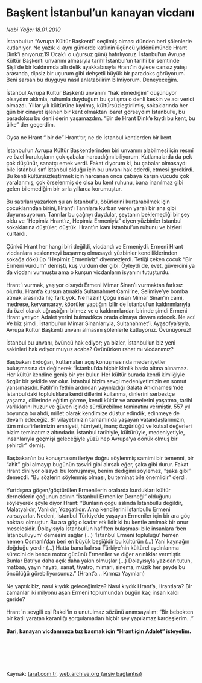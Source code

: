 # Başkent İstanbul’un kanayan vicdanı

*Nabi Yağcı 18.01.2010*

<div class="taraf_structure_2col_1zq">
<div class="margen_n">



 <p>İstanbul’un “Avrupa Kültür Başkenti” seçilmiş olması dünden beri şölenlerle kutlanıyor. Ne yazık ki aynı günlerde katlinin üçüncü yıldönümünde Hrant Dink’i anıyoruz.19 Ocak’ı o uğursuz günü hatırlıyoruz. İstanbul’un Avrupa Kültür Başkenti unvanını almasıyla tarihî İstanbul’un tarihî bir semtinde Şişli’de bir kaldırımda altı delik ayakkabısıyla Hrant’ın öylece cansız yatışı arasında, dipsiz bir uçurum gibi dehşetli büyük bir paradoks görüyorum. Beni sarsan bu duyguyu nasıl anlatabilirim bilmiyorum. Deneyeceğim. <br/><br/>İstanbul Avrupa Kültür Başkenti unvanını “hak etmediğini” düşünüyor olsaydım aklımla, ruhumla duyduğum bu çatışma o denli keskin ve acı verici olmazdı. Yıllar yılı kültürüne kıyılmış, kültürsüzleştirilmiş, sokaklarında her gün bir cinayet işlenen bir kent olmaktan ibaret görseydim İstanbul’u, bu paradoksu bu denli derin yaşamazdım. “Bir de Hrant Dink’e kıydı bu kent, bu ülke” der geçerdim. <br/><br/>Oysa ne Hrant “ bir de” Hrant’tır, ne de İstanbul kentlerden bir kent. <br/><br/>İstanbul’un Avrupa Kültür Başkentlerinden biri unvanını alabilmesi için resmî ve özel kuruluşların çok çabalar harcadığını biliyorum. Kutlamalarda da pek çok düşünür, sanatçı emek verdi. Fakat diyorum ki, bu çabalar olmasaydı bile İstanbul sırf İstanbul olduğu için bu unvanı hak ederdi, etmesi gerekirdi. Bu kenti kültürsüzleştirmek için harcanan onca çabaya karşın vücudu çok yaralanmış, çok örselenmiş de olsa bu kent ruhunu, bana inanılmaz gibi gelen bilemediğim bir sırla yıllarca korumuştur. <br/><br/>Bu satırları yazarken şu an İstanbul’u, öbürlerini kurtarabilmek için çocuklarından birini, Hrant’ı Tanrılara kurban veren yaralı bir ana gibi duyumsuyorum. Tanrılar bu çağrıyı duydular, şeytanın beklemediği bir şey oldu ve “Hepimiz Hrant’ız, Hepimiz Ermeniyiz” diyen yüzbinler İstanbul sokaklarına düştüler, düştük. Hrant’ın kanı İstanbul’un ruhunu ve bizleri kurtardı. <br/><br/>Çünkü Hrant her hangi biri değildi, vicdandı ve Ermeniydi. Ermeni Hrant vicdanlara seslenmeyi başarmış olmasaydı yüzbinler kendiliklerinden sokağa dökülüp “Hepimiz Ermeniyiz” diyemezlerdi. Tetiği çeken çocuk “Bir Ermeni vurdum” demişti, kuş vurdum der gibi. Öyleydi de, evet, güvercini ya da vicdanı vurmuştu ama o kurşun vicdanların isyanını tutuşturdu. <br/><br/>Hrant’ı vurmak, yaşıyor olsaydı Ermeni Mimar Sinan’ı vurmaktan farksız olurdu. Hrant’a kurşun atmakla Sultanahmet Camii’ne, Selimiye’ye bomba atmak arasında hiç fark yok. Ne hazin! Çoğu insan Mimar Sinan’ın cami, medrese, kervansaray, köprüler yaptığını bilir de İstanbul’un kaldırımlarıyla da özel olarak uğraştığını bilmez ve o kaldırımlardan birinde şimdi Ermeni Hrant yatıyor. Adalet yerini bulmadıkça orada olmaya devam edecek. Ne acı! Ve biz şimdi, İstanbul’un Mimar Sinanlarıyla, Sultanahmet’i, Ayasofya’sıyla, Avrupa Kültür Başkenti unvanı almasını şölenlerle kutluyoruz. Övünüyoruz! <br/><br/>İstanbul bu unvanı, övüncü hak ediyor; ya bizler, İstanbul’un biz yeni sakinleri hak ediyor muyuz acaba? Övünürken rahat mı vicdanımız? <br/><br/>Başbakan Erdoğan, kutlamaları açış konuşmasında medeniyetler buluşmasına da değinerek “İstanbul’da hiçbir kimlik baskı altına alınamaz. Her kültür kendine geniş bir yer bulur. Her kültür burada kendi kimliğiyle özgür bir şekilde var olur. İstanbul bizim sevgi medeniyetimizin en somut yansımasıdır. Fatih’in fethin ardından yayınladığı Galata Ahidnamesi’nde İstanbul’daki topluluklara kendi dillerini kullanma, dinlerini serbestçe yaşama, dillerinde eğitim görme, kendi kültür ve ananelerini yaşatma, tarihî varlıklarını huzur ve güven içinde sürdürebilme teminatını vermiştir. 557 yıl boyunca bu ahdi, millet olarak kendimize düstur edindik, edinmeye de devam edeceğiz. 81 vilayetimizin tamamında yaşayan vatandaşlarımızın, tüm misafirlerimizin emniyeti, hürriyeti, inanç özgürlüğü ve kutsal değerleri bizim teminatımız altındadır. İstanbul tarihiyle, kültürüyle, medeniyetiyle, insanlarıyla geçmişi geleceğiyle yüzü hep Avrupa’ya dönük olmuş bir şehirdir” demiş. <br/><br/>Başbakan’ın bu konuşmasını ileriye doğru söylenmiş samimi bir temenni, bir “ahit” gibi almayıp bugünün tasviri gibi alırsak eğer, şaka gibi durur. Fakat Hrant dinliyor olsaydı bu konuşmayı, benim dediğimi söylemez, “şaka gibi” demezdi. “Bu sözlerin söylenmiş olması, bu teminat bile önemlidir” derdi. <br/><br/>Yurtdışına göçen/göçtürülen Ermenilerin oralarda kurdukları kültür derneklerin çoğunun adının “İstanbul Ermeniler Derneği” olduğunu söyleyerek şöyle diyor Hrant: “Bunların çoğu aslında İstanbullu değildir, Malatyalıdır, Vanlıdır, Yozgatlıdır. Ama kendilerini İstanbullu Ermeni varsayarlar. Nedeni, İstanbul Türkiye’de yaşayan Ermeniler için bir ara göç noktası olmuştur. Bu ara göç o kadar etkilidir ki bu kentle anılmak bir onur meselesidir. Dolayısıyla İstanbul’un hafiften bulaşması bile insanlara ‘ben İstanbulluyum’ demesini sağlar (...) ‘İstanbul Ermeni topluluğu’ hemen hemen Osmanlı’dan beri en büyük beşiğidir bu kültürün (...) Yani kaynağın doğduğu yerdir (...) Hatta bana kalırsa Türkiye’nin kültürel aydınlanma sürecini de bence motor gücünü Ermeniler ve diğer azınlıklar vermiştir. Bunlar Batı’ya daha açık daha yakın olmuşlar (...) Dolayısıyla yazıdan tutun, matbaa, yayın hayatı, sanat, tiyatro, mimari, sinema, müzik her şeyde bu öncülüğü görebiliyorsunuz.” (Hrant’a... Kırmızı Yayınları) <br/><br/>Ne yaptık biz, nasıl kıydık geleceğimize? Nasıl kıydık Hrant’a, Hrantlara? Bir zamanlar iki milyonu aşan Ermeni toplumundan bugün kaç insan kaldı geride? <br/><br/>Hrant’ın sevgili eşi Rakel’in o unutulmaz sözünü anımsayalım: “Bir bebekten bir katil yaratan karanlığı sorgulamadan hiçbir şey yapılamaz kardeşlerim...”<b> <br/><br/>Bari, kanayan vicdanımıza tuz basmak için “Hrant için Adalet” isteyelim.</b></p>
<br/>
<br/>
<br/>



<br/>


<div id="taraf_not">
</div>

</div>


</div>

Kaynak: [taraf.com.tr](http://taraf.com.tr:80/makale/9571.htm), [web.archive.org (arşiv bağlantısı)](http://web.archive.org/web/20100127033730/http://taraf.com.tr:80/makale/9571.htm)
